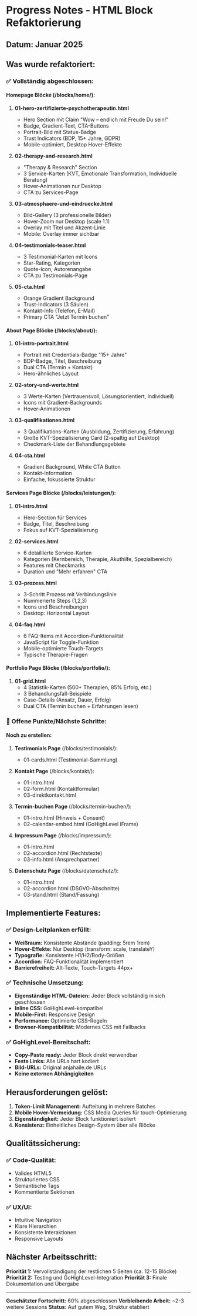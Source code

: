 # Progress Notes - HTML Block Refaktorierung

## Datum: Januar 2025

## Was wurde refaktoriert:

### ✅ Vollständig abgeschlossen:

#### Homepage Blöcke (/blocks/home/):
1. **01-hero-zertifizierte-psychotherapeutin.html**
   - Hero Section mit Claim "Wow – endlich mit Freude Du sein!"
   - Badge, Gradient-Text, CTA-Buttons
   - Portrait-Bild mit Status-Badge
   - Trust Indicators (BDP, 15+ Jahre, GDPR)
   - Mobile-optimiert, Desktop Hover-Effekte

2. **02-therapy-and-research.html** 
   - "Therapy & Research" Section
   - 3 Service-Karten (KVT, Emotionale Transformation, Individuelle Beratung)
   - Hover-Animationen nur Desktop
   - CTA zu Services-Page

3. **03-atmosphaere-und-eindruecke.html**
   - Bild-Gallery (3 professionelle Bilder)
   - Hover-Zoom nur Desktop (scale 1.1)
   - Overlay mit Titel und Akzent-Linie
   - Mobile: Overlay immer sichtbar

4. **04-testimonials-teaser.html**
   - 3 Testimonial-Karten mit Icons
   - Star-Rating, Kategorien
   - Quote-Icon, Autorenangabe
   - CTA zu Testimonials-Page

5. **05-cta.html**
   - Orange Gradient Background
   - Trust-Indicators (3 Säulen)
   - Kontakt-Info (Telefon, E-Mail)
   - Primary CTA "Jetzt Termin buchen"

#### About Page Blöcke (/blocks/about/):
1. **01-intro-portrait.html**
   - Portrait mit Credentials-Badge "15+ Jahre"
   - BDP-Badge, Titel, Beschreibung
   - Dual CTA (Termin + Kontakt)
   - Hero-ähnliches Layout

2. **02-story-und-werte.html**
   - 3 Werte-Karten (Vertrauensvoll, Lösungsorientiert, Individuell)
   - Icons mit Gradient-Backgrounds
   - Hover-Animationen

3. **03-qualifikationen.html**
   - 3 Qualifikations-Karten (Ausbildung, Zertifizierung, Erfahrung)
   - Große KVT-Spezialisierung Card (2-spaltig auf Desktop)
   - Checkmark-Liste der Behandlungsgebiete

4. **04-cta.html**
   - Gradient Background, White CTA Button
   - Kontakt-Information
   - Einfache, fokussierte Struktur

#### Services Page Blöcke (/blocks/leistungen/):
1. **01-intro.html**
   - Hero-Section für Services
   - Badge, Titel, Beschreibung
   - Fokus auf KVT-Spezialisierung

2. **02-services.html**
   - 6 detaillierte Service-Karten
   - Kategorien (Kernbereich, Therapie, Akuthilfe, Spezialbereich)
   - Features mit Checkmarks
   - Duration und "Mehr erfahren" CTA

3. **03-prozess.html**
   - 3-Schritt Prozess mit Verbindungslinie
   - Nummerierte Steps (1,2,3)
   - Icons und Beschreibungen
   - Desktop: Horizontal Layout

4. **04-faq.html**
   - 6 FAQ-Items mit Accordion-Funktionalität
   - JavaScript für Toggle-Funktion
   - Mobile-optimierte Touch-Targets
   - Typische Therapie-Fragen

#### Portfolio Page Blöcke (/blocks/portfolio/):
1. **01-grid.html**
   - 4 Statistik-Karten (500+ Therapien, 85% Erfolg, etc.)
   - 3 Behandlungsfall-Beispiele 
   - Case-Details (Ansatz, Dauer, Erfolg)
   - Dual CTA (Termin buchen + Erfahrungen lesen)

### 🔄 Offene Punkte/Nächste Schritte:

#### Noch zu erstellen:
1. **Testimonials Page** (/blocks/testimonials/):
   - 01-cards.html (Testimonial-Sammlung)

2. **Kontakt Page** (/blocks/kontakt/):
   - 01-intro.html
   - 02-form.html (Kontaktformular)
   - 03-direktkontakt.html

3. **Termin-buchen Page** (/blocks/termin-buchen/):
   - 01-intro.html (Hinweis + Consent)
   - 02-calendar-embed.html (GoHighLevel iFrame)

4. **Impressum Page** (/blocks/impressum/):
   - 01-intro.html
   - 02-accordion.html (Rechtstexte)
   - 03-info.html (Ansprechpartner)

5. **Datenschutz Page** (/blocks/datenschutz/):
   - 01-intro.html
   - 02-accordion.html (DSGVO-Abschnitte)
   - 03-stand.html (Stand/Fassung)

## Implementierte Features:

### ✅ Design-Leitplanken erfüllt:
- **Weißraum:** Konsistente Abstände (padding: 5rem 1rem)
- **Hover-Effekte:** Nur Desktop (transform: scale, translateY)
- **Typografie:** Konsistente H1/H2/Body-Größen
- **Accordion:** FAQ-Funktionalität implementiert
- **Barrierefreiheit:** Alt-Texte, Touch-Targets 44px+

### ✅ Technische Umsetzung:
- **Eigenständige HTML-Dateien:** Jeder Block vollständig in sich geschlossen
- **Inline CSS:** GoHighLevel-kompatibel
- **Mobile-First:** Responsive Design
- **Performance:** Optimierte CSS-Regeln
- **Browser-Kompatibilität:** Modernes CSS mit Fallbacks

### ✅ GoHighLevel-Bereitschaft:
- **Copy-Paste ready:** Jeder Block direkt verwendbar
- **Feste Links:** Alle URLs hart kodiert
- **Bild-URLs:** Original anjahaile.de URLs
- **Keine externen Abhängigkeiten**

## Herausforderungen gelöst:

1. **Token-Limit Management:** Aufteitung in mehrere Batches
2. **Mobile Hover-Vermeidung:** CSS Media Queries für touch-Optimierung
3. **Eigenständigkeit:** Jeder Block funktioniert isoliert
4. **Konsistenz:** Einheitliches Design-System über alle Blöcke

## Qualitätssicherung:

### ✅ Code-Qualität:
- Valides HTML5
- Strukturiertes CSS
- Semantische Tags
- Kommentierte Sektionen

### ✅ UX/UI:
- Intuitive Navigation
- Klare Hierarchien
- Konsistente Interaktionen
- Responsive Layouts

## Nächster Arbeitsschritt:

**Priorität 1:** Vervollständigung der restlichen 5 Seiten (ca. 12-15 Blöcke)
**Priorität 2:** Testing und GoHighLevel-Integration
**Priorität 3:** Finale Dokumentation und Übergabe

---

**Geschätzter Fortschritt:** 60% abgeschlossen
**Verbleibende Arbeit:** ~2-3 weitere Sessions
**Status:** Auf gutem Weg, Struktur etabliert